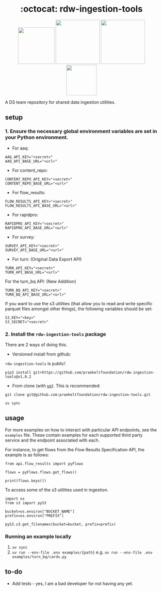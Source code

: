 <h1 align="center">
  :octocat: rdw-ingestion-tools
</h1>

<div align="center">
  <p>
    <img src="https://github.com/praekeltfoundation/rdw-ingestion-tools/workflows/lint/badge.svg" width="120" />
    <img src="https://github.com/praekeltfoundation/rdw-ingestion-tools/workflows/release/badge.svg" width="145" />
    <img src="https://img.shields.io/badge/version-1.0.4.dev0-orange" width="145" />
    <img src="https://img.shields.io/badge/license-MIT-blue" width="100" />
  </p>
</div>


A DS team repository for shared data ingestion utilities.

## setup

### 1. Ensure the necessary global environment variables are set in your Python environment.

- For aaq:

```
AAQ_API_KEY="<secret>"
AAQ_API_BASE_URL="<url>"

```

- For content_repo:

```
CONTENT_REPO_API_KEY="<secret>"
CONTENT_REPO_BASE_URL="<url>"

```

- For flow_results:

```
FLOW_RESULTS_API_KEY="<secret>"
FLOW_RESULTS_API_BASE_URL="<url>"

```

- For rapidpro:

```
RAPIDPRO_API_KEY="<secret>"
RAPIDPRO_API_BASE_URL="<url>"

```
- For survey:

```
SURVEY_API_KEY="<secret>"
SURVEY_API_BASE_URL="<url>"

```

- For turn: (Original Data Export API)

```
TURN_API_KEY="<secret>"
TURN_API_BASE_URL="<url>"

```

For the turn_bq API: (New Addition)

```
TURN_BQ_API_KEY="<secret>"
TURN_BQ_API_BASE_URL="<url>"

```

If you want to use the s3 utilities (that allow you to read and write specific parquet files amongst other things), the following variables should be set:

```
S3_KEY="<key>"
S3_SECRET="<secret>"

```

### 2. Install the `rdw-ingestion-tools` package

There are 2 ways of doing this.

- Versioned install from github:

`rdw-ingestion-tools` is public!

```
pip3 install git+https://github.com/praekeltfoundation/rdw-ingestion-tools@v1.0.2
```

- From clone (with [uv](https://docs.astral.sh/uv/)). This is recommended:

```
git clone git@github.com:praekeltfoundation/rdw-ingestion-tools.git

uv sync

```

## usage

For more examples on how to interact with particular API endpoints, see the `examples` file. These
contain examples for each supported third party service and the endpoint associated with each.

For instance, to get flows from the Flow Results Specification API, the example is as follows:

```
from api.flow_results import pyFlows

flows = pyFlows.flows.get_flows()

print(flows.keys())
```

To access some of the s3 utilities used in ingestion.

```
import os
from s3 import pyS3

bucket=os.environ["BUCKET_NAME"]
prefix=os.environ["PREFIX"]

pyS3.s3.get_filenames(bucket=bucket, prefix=prefix)
```

### Running an example locally
1. `uv sync`
2. `uv run --env-file .env examples/{path}` e.g. `uv run --env-file .env examples/turn_bq/cards.py`

## to-do

- Add tests - yes, I am a bad developer for not having any yet.
